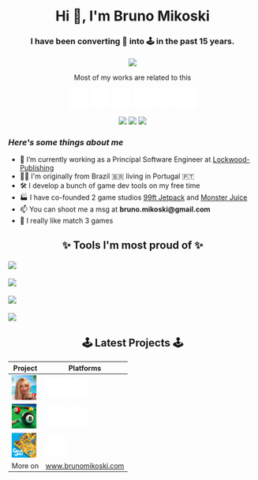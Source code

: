 <h1 align="center">Hi 👋, I'm Bruno Mikoski</h1>
<h3 align="center">I have been converting 🍕 into 🕹 in the past 15 years. </h3>


<p align="center">
  <img align="center" src="https://github-readme-stats.vercel.app/api?username=brunomikoski&show_icons=tru&theme=dracula" />
</p>


<p align="center">Most of my works are related to this</p>
<p align="center">
<picture>
  <source media="(prefers-color-scheme: dark)" srcset="icons8-android-os-50.png">
  <source media="(prefers-color-scheme: light)" srcset="icons8-android-os-50-dark.png">
  <img alt="Android" src="icons8-android-os-50.png" width="40" height="40" />
</picture>
<picture>
  <source media="(prefers-color-scheme: dark)" srcset="icons8-apple-logo-50.png">
  <source media="(prefers-color-scheme: light)" srcset="icons8-apple-logo-50-dark.png">
  <img alt="iOS" src="icons8-apple-logo-50.png" width="40" height="40" />
</picture>
<picture>
  <source media="(prefers-color-scheme: dark)" srcset="icons8-c-sharp-logo-50.png">
  <source media="(prefers-color-scheme: light)" srcset="icons8-c-sharp-logo-50-dark.png">
  <img alt="CSharp" src="icons8-c-sharp-logo-50.png" width="40" height="40" />
</picture>
<picture>
  <source media="(prefers-color-scheme: dark)" srcset="icons8-jenkins-50.png">
  <source media="(prefers-color-scheme: light)" srcset="icons8-jenkins-50-dark.png">
  <img alt="Continuous Integration" src="icons8-jenkins-50.png" width="40" height="40" />
</picture>
<picture>
  <source media="(prefers-color-scheme: dark)" srcset="icons8-github-50.png">
  <source media="(prefers-color-scheme: light)" srcset="icons8-github-50-dark.png">
  <img alt="git" src="icons8-github-50.png" width="40" height="40" />
</picture>
<picture>
  <source media="(prefers-color-scheme: dark)" srcset="icons8-unity-50.png">
  <source media="(prefers-color-scheme: light)" srcset="icons8-unity-50-dark.png">
  <img alt="unity" src="icons8-unity-50.png" width="40" height="40" />
</picture>

<picture>
  <source media="(prefers-color-scheme: dark)" srcset="icons8-nintendo-switch-50.png">
  <source media="(prefers-color-scheme: light)" srcset="icons8-nintendo-switch-50-dark.png">
</picture>
</p>


<p align="center">
<a href="https://twitter.com/brunomikoski"><img src="https://img.shields.io/badge/Twitter-1DA1F2?style=for-the-badge&logo=twitter&logoColor=white"></a>
<a href="https://instagram.com/bruno.mikosk"><img src="https://img.shields.io/badge/Instagram-EB3468?style=for-the-badge&logo=instagram&logoColor=white"></a>
<a href="https://www.linkedin.com/in/brunomikoski"><img src="https://img.shields.io/badge/LinkedIn-0077B5?style=for-the-badge&logo=linkedin&logoColor=white"></a>
</p>

<p>
    <h3><i>Here's some things about me</i></h3>
    <ul>
        <li>🔭 I’m currently working as a Principal Software Engineer at <a href="https://lockwoodpublishing.com/">Lockwood-Publishing</a> </li>
        <li>👨‍💻 I'm originally from Brazil 🇧🇷 living in Portugal 🇵🇹</li>
        <li>🛠️ I develop a bunch of game dev tools on my free time</li>
        <li>🏭 I have co-founded 2 game studios <a href="https://vimeo.com/7823718">99ft Jetpack</a> and <a href="https://www.youtube.com/watch?v=uexu5nklWWw">Monster Juice</a> </li>
        <li>📫 You can shoot me a msg at <b>bruno.mikoski@gmail.com</b></li>
        <li>💎 I really like match 3 games</li>
    </ul>
</p>


<h2 align="center">✨ Tools I'm most proud of ✨</h2>

<a href="https://github.com/brunomikoski/ScriptableObjectCollection">
  <img align="center" src="https://github-readme-stats.vercel.app/api/pin/?username=brunomikoski&repo=ScriptableObjectCollection&theme=dracula" />
</a>
<br>
<br>
<a href="https://github.com/brunomikoski/Animation-Sequencer">
  <img align="center" src="https://github-readme-stats.vercel.app/api/pin/?username=brunomikoski&repo=Animation-Sequencer&theme=dracula" />
</a>

<br>
<br>
<a href="https://github.com/brunomikoski/SpriteAuditor">
  <img align="center" src="https://github-readme-stats.vercel.app/api/pin/?username=brunomikoski&repo=SpriteAuditor&theme=dracula" />
</a>

<br>
<br>
<a href="https://github.com/brunomikoski/SpriteAuditor">
  <img align="center" src="https://github-readme-stats.vercel.app/api/pin/?username=brunomikoski&repo=SceneKeeper&theme=dracula" />
</a>

<h2 align="center">🕹 Latest Projects 🕹</h2>

| Project                                                 | Platforms                                                                                                                                                                                                                                                                                                                                      |
|---------------------------------------------------------|------------------------------------------------------------------------------------------------------------------------------------------------------------------------------------------------------------------------------------------------------------------------------------------------------------------------------------------------|
| <img src="projects/avakin.png" width=50 height=50>      | <a href="https://play.google.com/store/apps/details?id=com.lockwoodpublishing.avakinlife"><img alt="Android" src="icons8-android-os-50.png" width="40" height="40" /></a>  <a href="https://apps.apple.com/us/app/avakin-life-3d-avatar-creator/id740737088"><img alt="iOS" src="icons8-apple-logo-50.png" width="40" height="40" /> </a>      |
| <img src="projects/8-ball-pool.png" width=50 height=50> | <a href="https://play.google.com/store/apps/details?id=games.onebutton.eightballpooltrickshots&hl=en&gl=US"><img alt="Android" src="icons8-android-os-50.png" width="40" height="40" /></a>  <a href="https://apps.apple.com/us/app/pool-trickshots/id1550606748"><img alt="iOS" src="icons8-apple-logo-50.png" width="40" height="40" /> </a> |
| <img src="projects/good-job.jpeg" width=50 height=50>   | <a href="https://www.nintendo.com/pt-br/store/products/good-job-switch/"><img alt="Nintendo Switch" src="icons8-nintendo-switch-50.png" width="40" height="40" /></a>                                                                                                                                                                          |
| More on                                                 | <a href="https://www.brunomikoski.com">www.brunomikoski.com</a>                                                                                                                                                                                                                                                                                |

 




<!--
**brunomikoski/brunomikoski** is a ✨ _special_ ✨ repository because its `README.md` (this file) appears on your GitHub profile.

Here are some ideas to get you started:

- 🔭 I’m currently working on ...
- 🌱 I’m currently learning ...
- 👯 I’m looking to collaborate on ...
- 🤔 I’m looking for help with ...
- 💬 Ask me about ...
- 📫 How to reach me: ...
- 😄 Pronouns: ...
- ⚡ Fun fact: ...
-->
